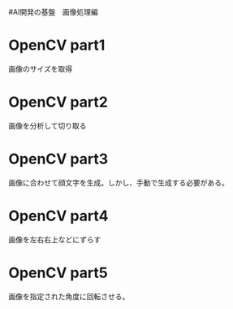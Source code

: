 #AI開発の基盤　画像処理編

# OpenCV part1
画像のサイズを取得
# OpenCV part2
画像を分析して切り取る
# OpenCV part3
画像に合わせて顔文字を生成。しかし、手動で生成する必要がある。
# OpenCV part4
画像を左右右上などにずらす
# OpenCV part5
画像を指定された角度に回転させる。
